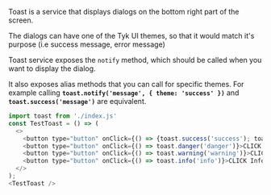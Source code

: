 Toast is a service that displays dialogs on the bottom right part of the screen.

The dialogs can have one of the Tyk UI themes, so that it would match it's purpose (i.e success message, error message)

Toast service exposes the `notify` method, which should be called when you want to display the dialog.

It also exposes alias methods that you can call for specific themes.
For example calling **`toast.notify('message', { theme: 'success' })`** and **`toast.success('message')`** are equivalent.
```js
import toast from './index.js'
const TestToast = () => (
  <>
    <button type="button" onClick={() => {toast.success('success'); toast.success('success');}}>CLICK Success</button>
    <button type="button" onClick={() => toast.danger('danger')}>CLICK Danger</button>
    <button type="button" onClick={() => toast.warning('warning')}>CLICK Warning</button>
    <button type="button" onClick={() => toast.info('info')}>CLICK Info</button>
  </>
);
<TestToast />
```
